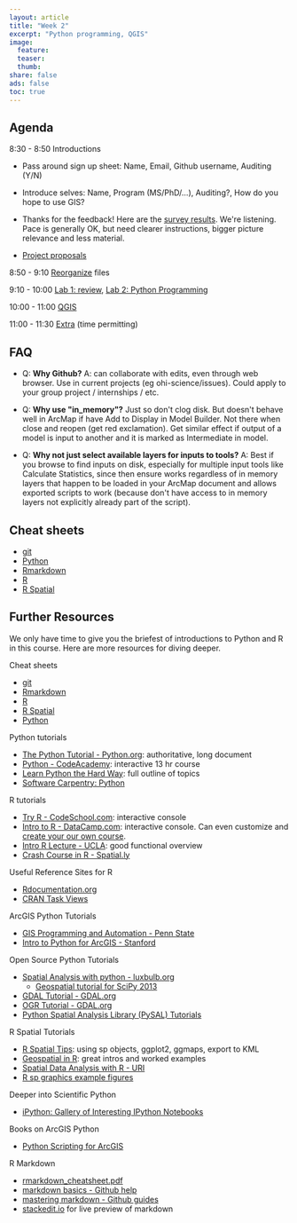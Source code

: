 ```yaml
---
layout: article
title: "Week 2"
excerpt: "Python programming, QGIS"
image:
  feature:
  teaser:
  thumb:
share: false
ads: false
toc: true
---
```


## Agenda

8:30 - 8:50 Introductions

- Pass around sign up sheet: Name, Email, Github username, Auditing (Y/N)

- Introduce selves: Name, Program (MS/PhD/...), Auditing?, How do you hope to use GIS?

- Thanks for the feedback! Here are the [survey results](https://docs.google.com/a/nceas.ucsb.edu/forms/d/1jwZg3MR2BrkDtRZl5QSkRjaXijL0JyUvAGiwkRQvBHc/viewanalytics#start=publishanalytics). We're listening. Pace is generally OK, but need clearer instructions, bigger picture relevance and less material. 

- [Project proposals](../project)

8:50 - 9:10 [Reorganize](./reorg.html) files

9:10 - 10:00 [Lab 1: review](../wk1/lab1.html#review), [Lab 2: Python Programming](./python.html)

10:00 - 11:00 [QGIS](./QGIS.html)

11:00 - 11:30 [Extra](./extra.html) (time permitting)
 
## FAQ

- Q: **Why Github?** A: can collaborate with edits, even through web browser. Use in current projects (eg ohi-science/issues). Could apply to your group project / internships / etc.

- Q: **Why use "in_memory"?** Just so don't clog disk. But doesn't behave well in ArcMap if have Add to Display in Model Builder. Not there when close and reopen (get red exclamation). Get similar effect if output of a model is input to another and it is marked as Intermediate in model.

- Q: **Why not just select available layers for inputs to tools?** A: Best if you browse to find inputs on disk, especially for multiple input tools like Calculate Statistics, since then ensure works regardless of in memory layers that happen to be loaded in your ArcMap document and allows exported scripts to work (because don't have access to in memory layers not explicitly already part of the script).

## Cheat sheets

- [git](cheatsheets/git_cheatsheet.pdf?raw=true)
- [Python](cheatsheets/python_cheat_sheet.pdf)
- [Rmarkdown](https://github.com/ucsb-bren/esm296-4f/blob/master/wk1/rmarkdown_cheatsheet.pdf?raw=true)
- [R](cheatsheets/r_cheatsheet.pdf)
- [R Spatial](http://www.maths.lancs.ac.uk/~rowlings/Teaching/UseR2012/cheatsheet.html)

## Further Resources

We only have time to give you the briefest of introductions to Python and R in this course. Here are more resources for diving deeper.

Cheat sheets

- [git](references/git_cheatsheet.pdf?raw=true)
- [Rmarkdown](https://github.com/ucsb-bren/esm296-4f/blob/master/wk1/rmarkdown_cheatsheet.pdf?raw=true)
- [R](references/r_cheatsheet.pdf)
- [R Spatial](http://www.maths.lancs.ac.uk/~rowlings/Teaching/UseR2012/cheatsheet.html)
- [Python](references/python_cheat_sheet.pdf)

Python tutorials

- [The Python Tutorial - Python.org](https://docs.python.org/2/tutorial/): authoritative, long document
- [Python - CodeAcademy](http://www.codecademy.com/en/tracks/python): interactive 13 hr course
- [Learn Python the Hard Way](http://learnpythonthehardway.org/book/): full outline of topics
- [Software Carpentry: Python](http://www.software-carpentry.org/v5/novice/python/index.html)

R tutorials

- [Try R - CodeSchool.com](http://tryr.codeschool.com/levels/1/challenges/3): interactive console
- [Intro to R - DataCamp.com](https://www.datacamp.com/courses/introduction-to-r): interactive console. Can even customize and [create your our own course](https://github.com/Data-Camp/datacamp).
- [Intro R Lecture - UCLA](http://www.ats.ucla.edu/stat/r/seminars/intro.htm): good functional overview
- [Crash Course in R - Spatial.ly](http://spatial.ly/2013/05/crash/)

Useful Reference Sites for R

- [Rdocumentation.org](http://Rdocumentation.org)
- [CRAN Task Views](http://cran.r-project.org/web/views/)

ArcGIS Python Tutorials

- [GIS Programming and Automation - Penn State](https://www.e-education.psu.edu/geog485/)
- [Intro to Python for ArcGIS - Stanford](https://sites.google.com/site/stanfordgis2013/introduction-to-python-for-arcgis)

Open Source Python Tutorials

- [Spatial Analysis with python - luxbulb.org](http://complex.luxbulb.org/howto/spatial-analysis-python)
  - [Geospatial tutorial for SciPy 2013](https://github.com/kjordahl/SciPy2013)
- [GDAL Tutorial - GDAL.org](http://www.gdal.org/gdal_tutorial.html)
- [OGR Tutorial - GDAL.org](http://www.gdal.org/ogr_apitut.html)
- [Python Spatial Analysis Library (PySAL) Tutorials](http://pysal.readthedocs.org/en/latest/users/tutorials/intro.html)

R Spatial Tutorials

- [R Spatial Tips](http://spatial.ly/r/): using sp objects, ggplot2, ggmaps, export to KML
- [Geospatial in R](http://www.maths.lancs.ac.uk/~rowlings/Teaching/UseR2012/introductionTalk.html): great intros and worked examples
- [Spatial Data Analysis with R - URI](http://scicomp2014.edc.uri.edu/posts/2014-02-04-Hollister.html)
- [R sp graphics example figures](http://rspatial.r-forge.r-project.org/gallery/)

Deeper into Scientific Python

- [iPython: Gallery of Interesting IPython Notebooks](https://github.com/ipython/ipython/wiki/A-gallery-of-interesting-IPython-Notebooks)

Books on ArcGIS Python

- [Python Scripting for ArcGIS](http://www.amazon.com/Python-Scripting-ArcGIS-Paul-Zandbergen/dp/1589482824)

R Markdown

- [rmarkdown_cheatsheet.pdf](rmarkdown_cheatsheet.pdf)
- [markdown basics - Github help](https://help.github.com/articles/markdown-basics)
- [mastering markdown - Github guides](https://guides.github.com/features/mastering-markdown/)
- [stackedit.io](https://stackedit.io) for live preview of markdown
